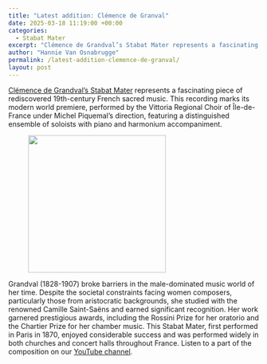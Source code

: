 ```yaml
---
title: "Latest addition: Clémence de Granval"
date: 2025-03-18 11:19:00 +00:00
categories:
  - Stabat Mater
excerpt: "Clémence de Grandval’s Stabat Mater represents a fascinating piece of rediscovered 19th-century French sacred music. This recording marks its modern world premiere, performed by the Vittoria Regional Choir of Île-de-France …"
author: "Hannie Van Osnabrugge"
permalink: /latest-addition-clemence-de-granval/
layout: post
---
```

<p><a href="https://stabatmater.info/componist/grandval-clemence-de/">Clémence de Grandval&#8217;s Stabat Mater</a> represents a fascinating piece of rediscovered 19th-century French sacred music. This recording marks its modern world premiere, performed by the Vittoria Regional Choir of Île-de-France under Michel Piquemal&#8217;s direction, featuring a distinguished ensemble of soloists with piano and harmonium accompaniment.</p>


<div class="wp-block-image">
<figure class="alignleft size-full is-resized"><img loading="lazy" decoding="async" width="635" height="633" src="https://stabatmater.info/wp-content/uploads/2025/02/grandval.jpg" alt="" class="wp-image-17364" style="width:276px;height:auto" srcset="https://stabatmater.info/wp-content/uploads/2025/02/grandval.jpg 635w, https://stabatmater.info/wp-content/uploads/2025/02/grandval-300x300.jpg 300w, https://stabatmater.info/wp-content/uploads/2025/02/grandval-150x150.jpg 150w, https://stabatmater.info/wp-content/uploads/2025/02/grandval-80x80.jpg 80w, https://stabatmater.info/wp-content/uploads/2025/02/grandval-400x400.jpg 400w, https://stabatmater.info/wp-content/uploads/2025/02/grandval-24x24.jpg 24w, https://stabatmater.info/wp-content/uploads/2025/02/grandval-36x36.jpg 36w, https://stabatmater.info/wp-content/uploads/2025/02/grandval-48x48.jpg 48w" sizes="auto, (max-width: 635px) 100vw, 635px" /></figure></div>


<p>Grandval (1828-1907) broke barriers in the male-dominated music world of her time. Despite the societal constraints facing women composers, particularly those from aristocratic backgrounds, she studied with the renowned Camille Saint-Saëns and earned significant recognition. Her work garnered prestigious awards, including the Rossini Prize for her oratorio and the Chartier Prize for her chamber music. This Stabat Mater, first performed in Paris in 1870, enjoyed considerable success and was performed widely in both churches and concert halls throughout France. Listen to a part of the composition on our <a href="https://youtu.be/zNEcxASfQFk?feature=shared">YouTube channel</a>.</p>
